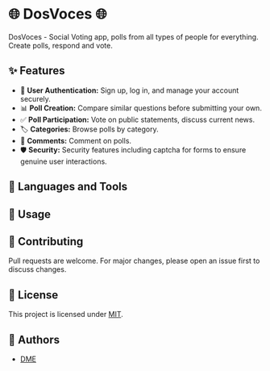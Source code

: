 # 🌐 DosVoces 🌐

DosVoces - Social Voting app, polls from all types of people for everything. Create polls, respond and vote.

## ✨ Features

- 🔑 **User Authentication:** Sign up, log in, and manage your account securely.
- 📊 **Poll Creation:** Compare similar questions before submitting your own.
- ✅ **Poll Participation:** Vote on public statements, discuss current news.
- 🏷️ **Categories:** Browse polls by category.
- 💬 **Comments:** Comment on polls.
- 🛡️ **Security:** Security features including captcha for forms to ensure genuine user interactions.

## 🔧 Languages and Tools

<!-- TODO: 

 -->

## 🚀 Usage

<!-- TODO: 
 -->

## 🤝 Contributing

Pull requests are welcome. For major changes, please open an issue first to discuss changes.

## 📜 License

This project is licensed under [MIT](https://choosealicense.com/licenses/mit/).

## 👥 Authors

- [DME](https://github.com/devanssound)

